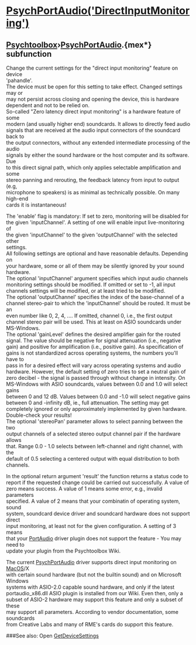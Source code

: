 # [PsychPortAudio('DirectInputMonitoring')](PsychPortAudio-DirectInputMonitoring) 
## [Psychtoolbox](Pyschtoolbox)&#8250;[PsychPortAudio](PsychPortAudio).{mex*} subfunction


Change the current settings for the "direct input monitoring" feature on device  
'pahandle'.  
The device must be open for this setting to take effect. Changed settings may or  
may not persist across closing and opening the device, this is hardware  
dependent and not to be relied on.  
So-called "Zero latency direct input monitoring" is a hardware feature of some  
modern (and usually higher end) soundcards. It allows to directly feed audio  
signals that are received at the audio input connectors of the soundcard back to  
the output connectors, without any extended intermediate processing of the audio  
signals by either the sound hardware or the host computer and its software. Due  
to this direct signal path, which only applies selectable amplification and some  
stereo panning and rerouting, the feedback latency from input to output (e.g,  
microphone to speakers) is as minimal as technically possible. On many high-end  
cards it is instantaneous!  
  
The 'enable' flag is mandatory: If set to zero, monitoring will be disabled for  
the given 'inputChannel'. A setting of one will enable input live-monitoring of  
the given 'inputChannel' to the given 'outputChannel' with the selected other  
settings.  
All following settings are optional and have reasonable defaults. Depending on  
your hardware, some or all of them may be silently ignored by your sound  
hardware.  
The optional 'inputChannel' argument specifies which input audio channels  
monitoring settings should be modified. If omitted or set to -1, all input  
channels settings will be modified, or at least tried to be modified.  
The optional 'outputChannel' specifies the index of the base-channel of a  
channel stereo-pair to which the 'inputChannel' should be routed. It must be an  
even number like 0, 2, 4, .... If omitted, channel 0, i.e., the first output  
channel stereo pair will be used. This at least on ASIO soundcards under  
MS-Windows.  
The optional 'gainLevel' defines the desired amplifier gain for the routed  
signal. The value should be negative for signal attenuation (i.e., negative  
gain) and positive for amplification (i.e., positive gain). As specification of  
gains is not standardized across operating systems, the numbers you'll have to  
pass in for a desired effect will vary across operating systems and audio  
hardware. However, the default setting of zero tries to set a neutral gain of  
zero decibel - the signal is passed through without change in intensity. On  
MS-Windows with ASIO soundcards, values between 0.0 and 1.0 will select gains  
between 0 and 12 dB. Values between 0.0 and -1.0 will select negative gains  
between 0 and -infinity dB, ie., full attenuation. The setting may get  
completely ignored or only approximately implemented by given hardware.  
Double-check your results!  
The optional 'stereoPan' parameter allows to select panning between the two  
output channels of a selected stereo output channel pair if the hardware allows  
that. Range 0.0 - 1.0 selects between left-channel and right channel, with the  
default of 0.5 selecting a centered output with equal distribution to both  
channels.  
  
In the optional return argument 'result' the function returns a status code to  
report if the requested change could be carried out successfully. A value of  
zero means success. A value of 1 means some error, e.g., invalid parameters  
specified. A value of 2 means that your combinatin of operating system, sound  
system, soundcard device driver and soundcard hardware does not support direct  
input monitoring, at least not for the given configuration. A setting of 3 means  
that your [PortAudio](PortAudio) driver plugin does not support the feature - You may need to  
update your plugin from the Psychtoolbox Wiki.  
  
The current [PsychPortAudio](PsychPortAudio) driver supports direct input monitoring on [MacOS](MacOS)/X  
with certain sound hardware (but not the builtin sound) and on Microsoft Windows  
systems with ASIO-2.0 capable sound hardware, and only if the latest  
portaudio\_x86.dll ASIO plugin is installed from our Wiki. Even then, only a  
subset of ASIO-2 hardware may support this feature and only a subset of these  
may support all parameters. According to vendor documentation, some soundcards  
from Creative Labs and many of RME's cards do support this feature.  
  
  


###See also:
Open [GetDeviceSettings](PsychPortAudio-GetDeviceSettings) 

